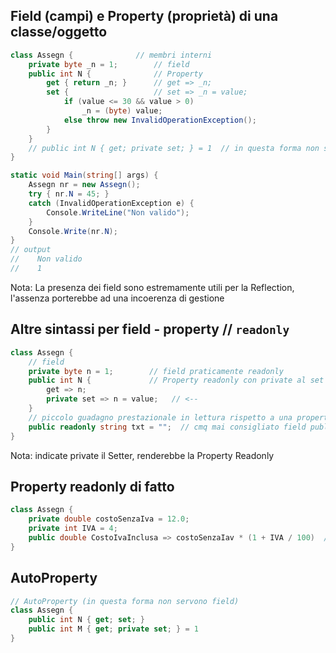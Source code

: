 ## Field (campi) e Property (proprietà) di una classe/oggetto

```c#
class Assegn {              // membri interni
    private byte _n = 1;        // field
    public int N {              // Property
        get { return _n; }      // get => _n;
        set {                   // set => _n = value;
            if (value <= 30 && value > 0)
                _n = (byte) value;
            else throw new InvalidOperationException();
        }
    }   
    // public int N { get; private set; } = 1  // in questa forma non servono field
}

static void Main(string[] args) {
    Assegn nr = new Assegn();
    try { nr.N = 45; }
    catch (InvalidOperationException e) {
        Console.WriteLine("Non valido");
    }
    Console.Write(nr.N); 
}
// output
//    Non valido
//    1
```
Nota: La presenza dei field sono estremamente utili per la Reflection, l'assenza porterebbe ad una incoerenza di gestione

## Altre sintassi per field - property // `readonly`
```c#
class Assegn {
    // field  
    private byte n = 1;        // field praticamente readonly
    public int N {             // Property readonly con private al set
        get => n;
        private set => n = value;   // <--
    }
    // piccolo guadagno prestazionale in lettura rispetto a una property o metodo getter
    public readonly string txt = "";  // cmq mai consigliato field public!!
}
```
Nota: indicate private il Setter, renderebbe la Property Readonly


## Property readonly di fatto
```c#
class Assegn {
    private double costoSenzaIva = 12.0;
    private int IVA = 4;
    public double CostoIvaInclusa => costoSenzaIav * (1 + IVA / 100)  // <--
}
```

## AutoProperty
```c#
// AutoProperty (in questa forma non servono field)
class Assegn {
    public int N { get; set; }
    public int M { get; private set; } = 1
}
```